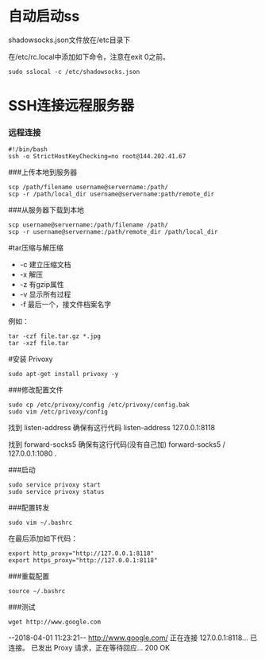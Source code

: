 


# 自动启动ss

shadowsocks.json文件放在/etc目录下

在/etc/rc.local中添加如下命令，注意在exit 0之前。

    sudo sslocal -c /etc/shadowsocks.json

# SSH连接远程服务器

### 远程连接

    #!/bin/bash
    ssh -o StrictHostKeyChecking=no root@144.202.41.67

###上传本地到服务器

    scp /path/filename username@servername:/path/
    scp -r /path/local_dir username@servername:path/remote_dir
    
###从服务器下载到本地

    scp username@servername:/path/filename /path/
    scp -r username@servername:/path/remote_dir /path/local_dir
    
#tar压缩与解压缩

* -c 建立压缩文档
* -x 解压
* -z 有gzip属性
* -v 显示所有过程
* -f 最后一个，接文件档案名字

例如：

    tar -czf file.tar.gz *.jpg
    tar -xzf file.tar
    
#安装 Privoxy

    sudo apt-get install privoxy -y

###修改配置文件

    sudo cp /etc/privoxy/config /etc/privoxy/config.bak
    sudo vim /etc/privoxy/config

找到 listen-address 确保有这行代码 listen-address 127.0.0.1:8118

找到 forward-socks5 确保有这行代码(没有自己加) forward-socks5 / 127.0.0.1:1080 .

###启动

    sudo service privoxy start
    sudo service privoxy status

###配置转发

    sudo vim ~/.bashrc

在最后添加如下代码：

    export http_proxy="http://127.0.0.1:8118"
    export https_proxy="http://127.0.0.1:8118"

###重载配置

    source ~/.bashrc
    
###测试

    wget http://www.google.com
    
--2018-04-01 11:23:21--  http://www.google.com/
正在连接 127.0.0.1:8118... 已连接。
已发出 Proxy 请求，正在等待回应... 200 OK
